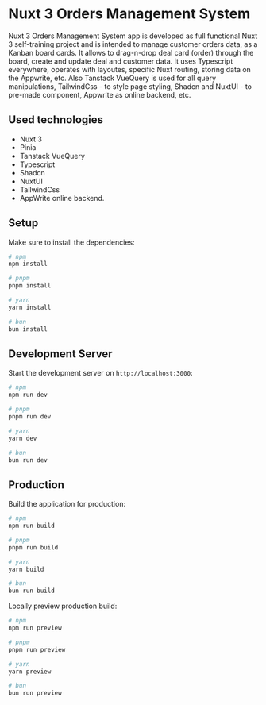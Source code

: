 # Nuxt 3 Orders Management System

Nuxt 3 Orders Management System app is developed as full functional Nuxt 3 self-training project and is intended to manage customer orders data, as a Kanban board cards. It allows to drag-n-drop deal card (order) through the board, create and update deal and customer data. It uses Typescript everywhere, operates with layoutes, specific Nuxt routing, storing data on the Appwrite, etc.
Also Tanstack VueQuery is used for all query manipulations, TailwindCss - to style page styling, Shadcn and NuxtUI - to pre-made component, Appwrite as online backend, etc.

## Used technologies

- Nuxt 3
- Pinia
- Tanstack VueQuery
- Typescript
- Shadcn
- NuxtUI
- TailwindCss
- AppWrite online backend.

## Setup

Make sure to install the dependencies:

```bash
# npm
npm install

# pnpm
pnpm install

# yarn
yarn install

# bun
bun install
```

## Development Server

Start the development server on `http://localhost:3000`:

```bash
# npm
npm run dev

# pnpm
pnpm run dev

# yarn
yarn dev

# bun
bun run dev
```

## Production

Build the application for production:

```bash
# npm
npm run build

# pnpm
pnpm run build

# yarn
yarn build

# bun
bun run build
```

Locally preview production build:

```bash
# npm
npm run preview

# pnpm
pnpm run preview

# yarn
yarn preview

# bun
bun run preview
```
